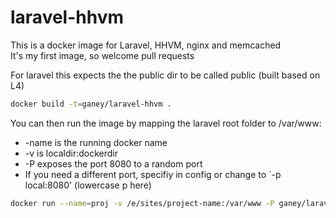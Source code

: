 # laravel-hhvm
This is a docker image for Laravel, HHVM, nginx and memcached  
It's my first image, so welcome pull requests  

For laravel this expects the the public dir to be called public (built based on L4)

````bash
docker build -t=ganey/laravel-hhvm .
````

You can then run the image by mapping the laravel root folder to /var/www:  
* -name is the running docker name  
* -v is localdir:dockerdir  
* -P exposes the port 8080 to a random port  
* If you need a different port, specifiy in config or change to `-p local:8080' (lowercase p here)
````bash
docker run --name=proj -v /e/sites/project-name:/var/www -P ganey/laravel-hhvm
````

